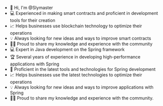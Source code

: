 - 👋 Hi, I'm @Slymaster
- 💻 Experienced in making smart contracts and proficient in development tools for their creation
- 📈 Helps businesses use blockchain technology to optimize their operations
- 💡 Always looking for new ideas and ways to improve smart contracts
- 👨‍💼 Proud to share my knowledge and experience with the community
- 💻 Expert in Java development on the Spring framework
- 🏆 Several years of experience in developing high-performance applications with Spring
- 🔨 Proficient in the latest tools and technologies for Spring development
- 📈 Helps businesses use the latest technologies to optimize their operations
- 💡 Always looking for new ideas and ways to improve applications with Spring
- 👨‍💼 Proud to share my knowledge and experience with the community.
